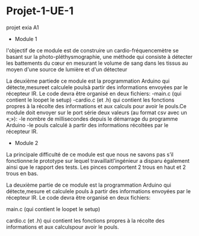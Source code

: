 # Projet-1-UE-1
projet exia A1 

- Module 1

 l'objectif de ce module est  de construire un  cardio-fréquencemètre se  basant  sur  la photo-pléthysmographie, une méthode qui consiste à détecter les battements du cœur en mesurant le volume de sang dans les tissus au moyen d'une source de lumière et d'un détecteur
 
 La  deuxième  partiede  ce  module  est  la  programmation  Arduino  qui  détecte,mesureet calculele poulsà partir des informations envoyées par le récepteur IR.  Le code devra être organisé en deux fichiers: 
 -main.c (qui contient le loopet le setup) 
 -cardio.c (et .h) qui contient les fonctions propres à la récolte des informations et aux calculs
pour avoir le pouls.Ce module doit envoyer sur le port série deux valeurs (au format csv avec un «;»):
-le nombre de millisecondes depuis le démarrage du programme Arduino 
-le pouls calculé à partir des informations récoltées par le récepteur IR.

- Module 2

La principale difficulté de ce module est que nous ne savons pas s’il fonctionne:le prototype sur lequel travaillaitl’ingénieur a disparu également ainsi que le rapport des tests. Les pinces comportent 2 trous en haut et 2 trous en bas.

La  deuxième  partie de  ce  module  est  la  programmation  Arduino  qui  détecte,mesure et calculele pouls à partir des informations envoyées par le récepteur IR.  Le code devra être organisé en deux fichiers: 

main.c (qui contient le loopet le setup) 

cardio.c (et .h) qui contient les fonctions propres à la récolte des informations et aux calculspour avoir le pouls.
